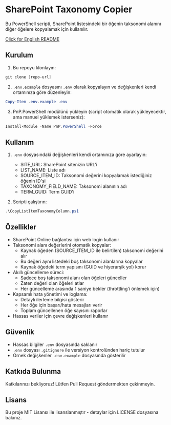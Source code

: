 # SharePoint Taxonomy Copier

Bu PowerShell scripti, SharePoint listesindeki bir öğenin taksonomi alanını diğer öğelere kopyalamak için kullanılır.

[Click for English README](README.md)

## Kurulum

1. Bu repoyu klonlayın:
```powershell
git clone [repo-url]
```

2. `.env.example` dosyasını `.env` olarak kopyalayın ve değişkenleri kendi ortamınıza göre düzenleyin:
```powershell
Copy-Item .env.example .env
```

3. PnP.PowerShell modülünü yükleyin (script otomatik olarak yükleyecektir, ama manuel yüklemek isterseniz):
```powershell
Install-Module -Name PnP.PowerShell -Force
```

## Kullanım

1. `.env` dosyasındaki değişkenleri kendi ortamınıza göre ayarlayın:
   - SITE_URL: SharePoint sitenizin URL'i
   - LIST_NAME: Liste adı
   - SOURCE_ITEM_ID: Taksonomi değerini kopyalamak istediğiniz öğenin ID'si
   - TAXONOMY_FIELD_NAME: Taksonomi alanının adı
   - TERM_GUID: Term GUID'i

2. Scripti çalıştırın:
```powershell
.\CopyListItemTaxonomyColumn.ps1
```

## Özellikler

- SharePoint Online bağlantısı için web login kullanır
- Taksonomi alanı değerlerini otomatik kopyalar:
  - Kaynak öğeden (SOURCE_ITEM_ID ile belirtilen) taksonomi değerini alır
  - Bu değeri aynı listedeki boş taksonomi alanlarına kopyalar
  - Kaynak öğedeki term yapısını (GUID ve hiyerarşik yol) korur
- Akıllı güncelleme süreci:
  - Sadece boş taksonomi alanı olan öğeleri günceller
  - Zaten değeri olan öğeleri atlar
  - Her güncelleme arasında 1 saniye bekler (throttling'i önlemek için)
- Kapsamlı hata yönetimi ve loglama:
  - Detaylı ilerleme bilgisi gösterir
  - Her öğe için başarı/hata mesajları verir
  - Toplam güncellenen öğe sayısını raporlar
- Hassas veriler için çevre değişkenleri kullanır

## Güvenlik

- Hassas bilgiler `.env` dosyasında saklanır
- `.env` dosyası `.gitignore` ile versiyon kontrolünden hariç tutulur
- Örnek değişkenler `.env.example` dosyasında gösterilir

## Katkıda Bulunma

Katkılarınızı bekliyoruz! Lütfen Pull Request göndermekten çekinmeyin.

## Lisans

Bu proje MIT Lisansı ile lisanslanmıştır - detaylar için LICENSE dosyasına bakınız.
